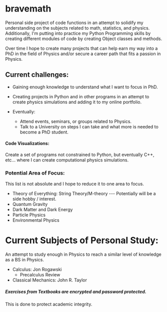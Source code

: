 # bravemath
Personal side project of code functions in an attempt to solidify my understanding on the subjects related to math, statistics, and physics.
Additionally, I'm putting into practice my Python Programming skills by creating different modules of code by creating Object classes and methods.

Over time I hope to create many projects that can help earn my way into a PhD in the field of Physics and/or secure a career path that fits a passion in Physics.
## Current challenges:
- Gaining enough knowledge to understand what I want to focus in PhD.
- Creating projects in Python and in other programs in an attempt to create physics simulations and adding it to my online portfolio.

- Eventually: 
    - Attend events, seminars, or groups related to Physics.
    - Talk to a University on steps I can take and what more is needed to become a PhD student.
#### Code Visualizations:
Create a set of programs not constrained to Python, but eventually C++, etc... where I can create computational physics simulations.


### Potential Area of Focus:
This list is not absolute and I hope to reduce it to one area to focus. 
- Theory of Everything: String Theory/M-theory --- Potentially will be a side hobby / interest.
- Quantum Gravity
- Dark Matter and Dark Energy
- Particle Physics
- Environmental Physics

# Current Subjects of Personal Study:
An attempt to study enough in Physics to reach a similar level of knowledge as a BS in Physics.
- Calculus: Jon Rogawski
    - Precalculus Review
- Classical Mechanics: John R. Taylor

##### Exercises from Textbooks are encrypted and password protected.
This is done to protect academic integrity.